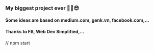 ### My biggest project ever ️🎉️🎉️😎
#### Some ideas are based on medium.com, genk.vn, facebook.com,...
#### Thanks to F8, Web Dev Simplified,...

// npm start

